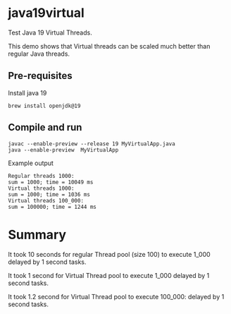 # java19virtual

Test Java 19 Virtual Threads.

This demo shows that Virtual threads can be scaled much better than regular Java threads.

## Pre-requisites

Install java 19

```
brew install openjdk@19
```

## Compile and run

```
javac --enable-preview --release 19 MyVirtualApp.java
java --enable-preview  MyVirtualApp
```

Example output
```
Regular threads 1000:
sum = 1000; time = 10049 ms
Virtual threads 1000:
sum = 1000; time = 1036 ms
Virtual threads 100_000:
sum = 100000; time = 1244 ms
```

# Summary
It took 10 seconds for regular Thread pool (size 100) to execute 1_000 delayed by 1 second tasks.

It took 1 second for Virtual Thread pool to execute 1_000 delayed by 1 second tasks.

It took 1.2 second for Virtual Thread pool to execute 100_000: delayed by 1 second tasks.